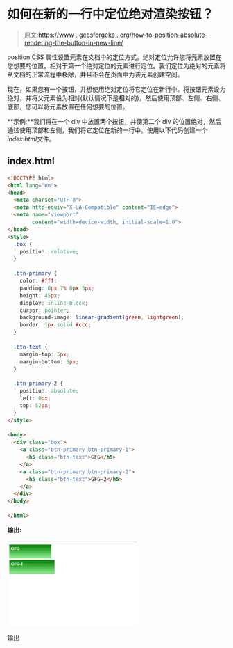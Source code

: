 # 如何在新的一行中定位绝对渲染按钮？

> 原文:[https://www . geesforgeks . org/how-to-position-absolute-rendering-the-button-in-new-line/](https://www.geeksforgeeks.org/how-to-position-absolute-rendering-the-button-in-a-new-line/)

position CSS 属性设置元素在文档中的定位方式。绝对定位允许您将元素放置在您想要的位置。相对于第一个绝对定位的元素进行定位。我们定位为绝对的元素将从文档的正常流程中移除，并且不会在页面中为该元素创建空间。

现在，如果您有一个按钮，并想使用绝对定位将它定位在新行中。将按钮元素设为绝对，并将父元素设为相对(默认情况下是相对的)，然后使用顶部、左侧、右侧、底部，您可以将元素放置在任何想要的位置。

**示例:**我们将在一个 div 中放置两个按钮，并使第二个 div 的位置绝对，然后通过使用顶部和左侧，我们将它定位在新的一行中。使用以下代码创建一个*index.html*文件。

## index.html

```html
<!DOCTYPE html>
<html lang="en">
<head>
  <meta charset="UTF-8">
  <meta http-equiv="X-UA-Compatible" content="IE=edge">
  <meta name="viewport" 
        content="width=device-width, initial-scale=1.0">
</head>
<style>
  .box {
    position: relative;
  }

  .btn-primary {
    color: #fff;
    padding: 0px 7% 0px 5px;
    height: 45px;
    display: inline-block;
    cursor: pointer;
    background-image: linear-gradient(green, lightgreen);
    border: 1px solid #ccc;
  }

  .btn-text {
    margin-top: 5px;
    margin-bottom: 5px;
  }

  .btn-primary-2 {
    position: absolute;
    left: 0px;
    top: 52px;
  }
</style>

<body>
  <div class="box">
    <a class="btn-primary btn-primary-1">
      <h5 class="btn-text">GFG</h5>
    </a>
    <a class="btn-primary btn-primary-2">
      <h5 class="btn-text">GFG-2</h5>
    </a>
  </div>
</body>

</html>
```

**输出:**

![](img/b155e3827865087d550d32c3267d0af6.png)

输出